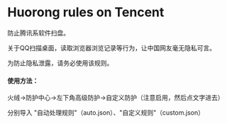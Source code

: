 # Huorong rules on Tencent

防止腾讯系软件扫盘。

关于QQ扫描桌面，读取浏览器浏览记录等行为，让中国网友毫无隐私可言。

为防止隐私泄露，请务必使用该规则。

#### 使用方法：

火绒->防护中心->左下角高级防护->自定义防护（注意启用，然后点文字进去）

分别导入 "自动处理规则"（auto.json）、"自定义规则"（custom.json）
